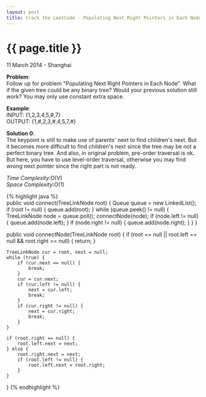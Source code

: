 ```yaml
---
layout: post
title: Crack the LeetCode - Populating Next Right Pointers in Each Node II
---
```


{{ page.title }}
================

<p class="meta">11 March 2014 - Shanghai </p>

**Problem**:   
Follow up for problem "Populating Next Right Pointers in Each Node". What if the given tree could be any binary tree? Would your previous solution still work? You may only use constant extra space.

**Example**:   
INPUT: {1,2,3,4,5,#,7}   
OUTPUT: {1,#,2,3,#,4,5,7,#}

**Solution 0**:  
The keypoint is still to make use of parents' next to find children's next. But it becomes more difficult to find children's next since the tree may be not a perfect binary tree. And also, in original problem, pre-order traversal is ok. But here, you have to use level-order traversal, otherwise you may find wrong next pointer since the right part is not ready.

*Time Complexity*:O(V)  
*Space Complexity*:O(1)  

{% highlight java %}  
public void connect(TreeLinkNode root) {
    Queue<TreeLinkNode> queue = new LinkedList<TreeLinkNode>();
    if (root != null) {
        queue.add(root);
    }
    while (queue.peek() != null) {
        TreeLinkNode node = queue.poll();
        connectNode(node);
        if (node.left != null) {
            queue.add(node.left);
        }
        if (node.right != null) {
            queue.add(node.right);
        }
    }
}

public void connectNode(TreeLinkNode root) {
    if (root == null || root.left == null && root.right == null) {
        return;
    }

    TreeLinkNode cur = root, next = null;
    while (true) {
        if (cur.next == null) {
            break;
        }
        cur = cur.next;
        if (cur.left != null) {
            next = cur.left;
            break;
        }
        if (cur.right != null) {
            next = cur.right;
            break;
        }
    }

    if (root.right == null) {
        root.left.next = next;
    } else {
        root.right.next = next;
        if (root.left != null) {
            root.left.next = root.right;
        }
    }
}
{% endhighlight %}
